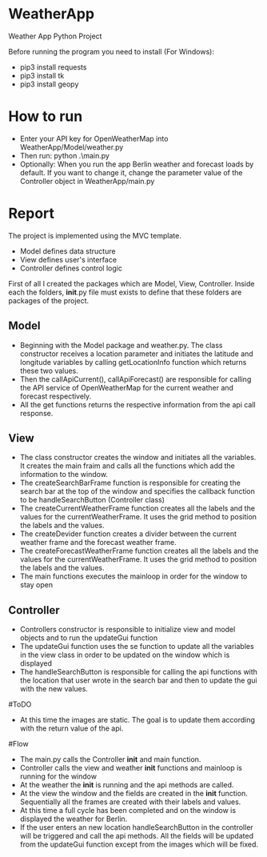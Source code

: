 # WeatherApp
Weather App Python Project 


Before running the program you need to install (For Windows):
+ pip3 install requests
+ pip3 install tk
+ pip3 install geopy


# How to run 
    
+ Enter your API key for OpenWeatherMap into WeatherApp/Model/weather.py
+  Then run: python .\main.py
+  Optionally: When you run the app Berlin weather and forecast loads by default. If you want to change it, change the parameter value of the Controller object in WeatherApp/main.py



#   Report   

The project is implemented using the MVC template.
+ Model defines data structure
+  View defines user's interface
+   Controller defines control logic

First of all I created the packages which are Model, View, Controller. Inside each the folders, __init__.py file must exists to define that these folders are packages of the project.



## Model 
+ Beginning with the Model package and weather.py. The class constructor receives a location parameter and initiates the latitude and longitude variables by calling getLocationInfo function which returns these two values.
+ Then the callApiCurrent(), callApiForecast() are responsible for calling the API service of OpenWeatherMap for the current weather and forecast respectively.
+ All the get functions returns the respective information from the api call response.



## View 
+ The class constructor creates the window and initiates all the variables. It creates the main fraim and calls all the functions which add the information to the window.
+ The createSearchBarFrame function is responsible for creating the search bar at the top of the window and specifies the callback function to be handleSearchButton (Controller class)
+ The createCurrentWeatherFrame function creates all the labels and the values for the currentWeatherFrame. It uses the grid method to position the labels and the values.
+ The createDevider function creates a divider between the current weather frame and the forecast weather frame.
+ The createForecastWeatherFrame function creates all the labels and the values for the currentWeatherFrame. It uses the grid method to position the labels and the values.
+ The main functions executes the mainloop in order for the window to stay open




## Controller 
+ Controllers constructor is responsible to initialize view and model objects and to run the updateGui function
+  The updateGui function uses the se function to update all the variables in the view class in order to be updated on the window which is displayed
+   The handleSearchButton is responsible for calling the api functions with the location that user wrote in the search bar and then to update the gui with the new values.


#ToDO
+ At this time the images are static. The goal is to update them according with the return value of the api.


#Flow
+ The main.py calls the Controller __init__ and main function.
+ Controller calls the view and weather __init__ functions and mainloop is running for the window
+ At the weather the __init__ is running and the api methods are called.
+ At the view the window and the fields are created in the __init__ function. Sequentially all the frames are created with their labels and values.
+ At this time a full cycle has been completed and on the window is displayed the weather for Berlin.
+ If the user enters an new location handleSearchButton in the controller will be triggered and call the api methods. All the fields will be updated from the updateGui function except from the images which will be fixed.
